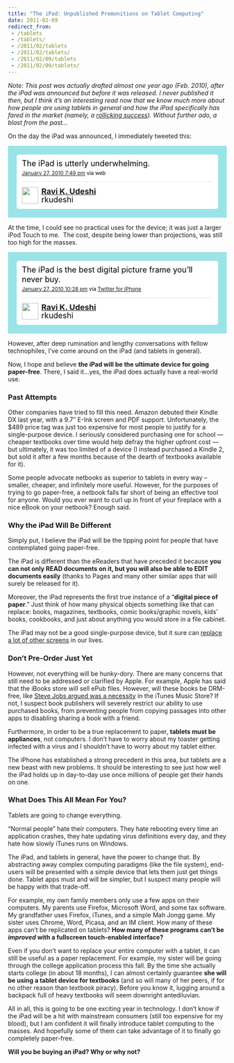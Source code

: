 ```yaml
---
title: "The iPad: Unpublished Premonitions on Tablet Computing"
date: 2011-02-09
redirect_from:
 - /tablets
 - /tablets/
 - /2011/02/tablets
 - /2011/02/tablets/
 - /2011/02/09/tablets
 - /2011/02/09/tablets/
---
```


*Note: This post was actually drafted almost one year ago (Feb. 2010), after the iPad was announced but before it was released. I never published it then, but I think it’s an interesting read now that we know much more about how people are using tablets in general and how the iPad specifically has fared in the market (namely, a [rollicking success](http://digitaldaily.allthingsd.com/20101005/whos-your-daddy-ipad-rewriting-adoption-records/)). Without further ado, a blast from the past…*

On the day the iPad was announced, I immediately tweeted this:

<p><!-- http://twitter.com/rkudeshi/statuses/8291644859 --></p>
<style type='text/css'>.bbpBox8291644859 {background:url(http://a1.twimg.com/profile_background_images/126856499/853782169_spray.jpg) #9ae4e8;padding:20px;} p.bbpTweet{background:#fff;padding:10px 12px 10px 12px;margin:0;min-height:48px;color:#000;font-size:18px !important;line-height:22px;-moz-border-radius:5px;-webkit-border-radius:5px} p.bbpTweet span.metadata{display:block;width:100%;clear:both;margin-top:8px;padding-top:12px;height:40px;border-top:1px solid #fff;border-top:1px solid #e6e6e6} p.bbpTweet span.metadata span.author{line-height:19px} p.bbpTweet span.metadata span.author img{float:left;margin:0 7px 0 0px;width:38px;height:38px} p.bbpTweet a:hover{text-decoration:underline}p.bbpTweet span.timestamp{font-size:12px;display:block}</style>
<div class='bbpBox8291644859'>
<p class='bbpTweet'>The iPad is utterly underwhelming.<span class='timestamp'><a title='Wed Jan 27 19:49:57 +0000 2010' href='http://twitter.com/rkudeshi/statuses/8291644859'>January 27, 2010 7:49 pm</a> via web</span><span class='metadata'><span class='author'><a href='http://twitter.com/rkudeshi'><img src='http://a0.twimg.com/profile_images/914992757/ravi3-profile2_normal.png' /></a><strong><a href='http://twitter.com/rkudeshi'>Ravi K. Udeshi</a></strong><br />rkudeshi</span></span></p>
</div>
<p><!-- end of tweet --></p>

At the time, I could see no practical uses for the device; it was just a larger iPod Touch to me.  The cost, despite being lower than projections, was still too high for the masses.

<p><!-- http://twitter.com/rkudeshi/status/8297234984 --></p>
<style type='text/css'>.bbpBox8297234984 {background:url(http://a1.twimg.com/profile_background_images/126856499/853782169_spray.jpg) #9ae4e8;padding:20px;} p.bbpTweet{background:#fff;padding:10px 12px 10px 12px;margin:0;min-height:48px;color:#000;font-size:18px !important;line-height:22px;-moz-border-radius:5px;-webkit-border-radius:5px} p.bbpTweet span.metadata{display:block;width:100%;clear:both;margin-top:8px;padding-top:12px;height:40px;border-top:1px solid #fff;border-top:1px solid #e6e6e6} p.bbpTweet span.metadata span.author{line-height:19px} p.bbpTweet span.metadata span.author img{float:left;margin:0 7px 0 0px;width:38px;height:38px} p.bbpTweet a:hover{text-decoration:underline}p.bbpTweet span.timestamp{font-size:12px;display:block}</style>
<div class='bbpBox8297234984'>
<p class='bbpTweet'>The iPad is the best digital picture frame you&#8217;ll never buy.<span class='timestamp'><a title='Wed Jan 27 22:28:08 +0000 2010' href='http://twitter.com/rkudeshi/status/8297234984'>January 27, 2010 10:28 pm</a> via <a href="http://itunes.apple.com/app/twitter/id333903271?mt=8" rel="nofollow">Twitter for iPhone</a></span><span class='metadata'><span class='author'><a href='http://twitter.com/rkudeshi'><img src='http://a0.twimg.com/profile_images/914992757/ravi3-profile2_normal.png' /></a><strong><a href='http://twitter.com/rkudeshi'>Ravi K. Udeshi</a></strong><br />rkudeshi</span></span></p>
</div>
<p><!-- end of tweet --></p>

However, after deep rumination and lengthy conversations with fellow technophiles, I’ve come around on the iPad (and tablets in general).

Now, I hope and believe **the iPad will be the ultimate device for going paper-free**. There, I said it…yes, the iPad does actually have a real-world use.

### Past Attempts

Other companies have tried to fill this need.  Amazon debuted their Kindle DX last year, with a 9.7″ E-Ink screen and PDF support.  Unfortunately, the $489 price tag was just too expensive for most people to justify for a single-purpose device.  I seriously considered purchasing one for school — cheaper textbooks over time would help defray the higher upfront cost — but ultimately, it was too limited of a device (I instead purchased a Kindle 2, but sold it after a few months because of the dearth of textbooks available for it).

Some people advocate netbooks as superior to tablets in every way – smaller, cheaper, and infinitely more useful. However, for the purposes of trying to go paper-free, a netbook falls far short of being an effective tool for anyone. Would you ever want to curl up in front of your fireplace with a nice eBook on your netbook? Enough said.

### Why the iPad Will Be Different

Simply put, I believe the iPad will be the tipping point for people that have contemplated going paper-free.

The iPad is different than the eReaders that have preceded it because **you can not only READ documents on it, but you will also be able to EDIT documents easily** (thanks to Pages and many other similar apps that will surely be released for it).

Moreover, the iPad represents the first true instance of a “**digital piece of paper**.” Just think of how many physical objects something like that can replace: books, magazines, textbooks, comic books/graphic novels, kids’ books, cookbooks, and just about anything you would store in a file cabinet.

The iPad may not be a good single-purpose device, but it sure can [replace a lot of other screens](http://scobleizer.com/2010/01/03/oh-joe-the-world-doesnt-need-a-tablet-really/) in our lives.

### Don’t Pre-Order Just Yet

However, not everything will be hunky-dory. There are many concerns that still need to be addressed or clarified by Apple. For example, Apple has said that the iBooks store will sell ePub files. However, will these books be DRM-free, like [Steve Jobs argued was a necessity](http://www.apple.com/hotnews/thoughtsonmusic) in the iTunes Music Store? If not, I suspect book publishers will severely restrict our ability to use purchased books, from preventing people from copying passages into other apps to disabling sharing a book with a friend.

Furthermore, in order to be a true replacement to paper, **tablets must be appliances**, not computers. I don’t have to worry about my toaster getting infected with a virus and I shouldn’t have to worry about my tablet either.

The iPhone has established a strong precedent in this area, but tablets are a new beast with new problems. It should be interesting to see just how well the iPad holds up in day-to-day use once millions of people get their hands on one.

### What Does This All Mean For You?

Tablets are going to change everything.

“Normal people” hate their computers. They hate rebooting every time an application crashes, they hate updating virus definitions every day, and they hate how slowly iTunes runs on Windows.

The iPad, and tablets in general, have the power to change that. By abstracting away complex computing paradigms (like the file system), end-users will be presented with a simple device that lets them just get things done. Tablet apps must and will be simpler, but I suspect many people will be happy with that trade-off.

For example, my own family members only use a few apps on their computers. My parents use Firefox, Microsoft Word, and some tax software. My grandfather uses Firefox, iTunes, and a simple Mah Jongg game. My sister uses Chrome, Word, Picasa, and an IM client. How many of these apps can’t be replicated on tablets? **How many of these programs can’t be _improved_ with a fullscreen touch-enabled interface?**

Even if you don’t want to replace your entire computer with a tablet, it can still be useful as a paper replacement. For example, my sister will be going through the college application process this fall.  By the time she actually starts college (in about 18 months), I can almost certainly guarantee **she will be using a tablet device for textbooks** (and so will many of her peers, if for no other reason than textbook piracy). Before you know it, lugging around a backpack full of heavy textbooks will seem downright antediluvian.

All in all, this is going to be one exciting year in technology. I don’t know if the iPad will be a hit with mainstream consumers (still too expensive for my blood), but I am confident it will finally introduce tablet computing to the masses. And hopefully some of them can take advantage of it to finally go completely paper-free.

**Will you be buying an iPad? Why or why not?**